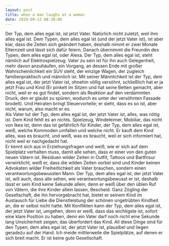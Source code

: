 ```yaml
---
layout: post
title: when a man laughs at a woman
date: 2019-09-12 08:38:00
---
```


Der Typ, dem alles egal ist, ist jetzt Vater. Natürlich nicht zuletzt, weil ihm alles egal ist. Dem Typen, dem alles egal ist (und der jetzt Vater ist), ist aber klar, dass die Zeiten sich geändert haben, deshalb nimmt er zwei Monate Elternzeit und lässt sich dafür feiern. Danach übernimmt die Freundin des Typen, dem alles egal ist, oder Alexa. Der Typ, dem alles egal ist, steht nämlich auf Elektrospielzeug. Vater zu sein ist für ihn auch Gelegenheit, mehr davon anzuhäufen, ein Vorgang, an dessen Ende mit großer Wahrscheinlichkeit ein SUV steht, der einzige Wagen, der zugleich familienpraktisch und männlich ist.
Mit seiner Männlichkeit ist der Typ, dem alles egal ist, der jetzt Vater ist, ohnehin völlig versöhnt, schließlich hat er ja jetzt Frau und Kind (Er pinkelt im Sitzen und hat seine Betten gemacht, aber nicht, weil er es gut findet, sondern als Reaktion auf den verdammten Druck, den er glaubt zu spüren, wodurch es unter der versöhnten Fassade brodelt). Und Heiraten bringt Steuervorteile; er sieht, dass es so ist, aber nicht, warum, also macht er es.<br>
Als Vater tut der Typ, dem alles egal ist, der jetzt Vater ist, alles, was nötig ist. Dem Kind fehlt es an nichts. Spielzeug, Windeleimer, Mobiliar, das nicht von Ikea ist, denn das ist gefährlich für Kinder, der Typ, dem alles egal ist, weiß, welche Kommoden umfallen und welche nicht. Er kauft dem Kind alles, was es braucht, und weiß, was es braucht, weil er sich informiert hat, nicht weil er nachgedacht hat. <br>
Er kennt sich aus in Erziehungsfragen und weiß, wie er sich auf dem Spielplatz verhalten muss, damit alle sehen, dass er einer von den guten neuen Vätern ist. Residuen wilder Zeiten in Outfit, Tattoos und Bartfrisur verwirklicht, weiß er, dass die wilden Zeiten vorbei sind und Kinder keinen Advokaten wilder Freiheitlichkeit als Vater brauchen, sondern einen verantwortungsbewussten Mann. 
Der Typ, dem alles egal ist, der jetzt Vater ist, will auch, dass alle sehen, wie verantwortungsbewusst er ist, deshalb lässt er sein Kind keine Sekunde allein, denn er weiß über den üblen Ruf von Vätern, die ihre Kinder allein lassen, Bescheid. Ganz Zögling der Gesellschaft, die ihn hervorgebracht hat, bietet er seinem Kind im Austausch für Liebe die Dienstleistung der schönen ungetrübten Kindheit an, die er selbst nicht hatte. Mit Konflikten kann der Typ, dem alles egal ist, der jetzt Vater ist, umgehen, denn er weiß, dass das wichtigste ist, sofort eine klare Position zu haben, denn ein Vater darf noch nicht eine Sekunde lang Unsicherheit zeigen; das überfordert das Kind. All diese Dinge sind für den Typen, dem alles egal ist, der jetzt Vater ist, plausibel und liegen geradezu auf der Hand. Ich meide mittlerweile die Spielplätze, auf denen er sich breit macht. Er ist keine gute Gesellschaft.
